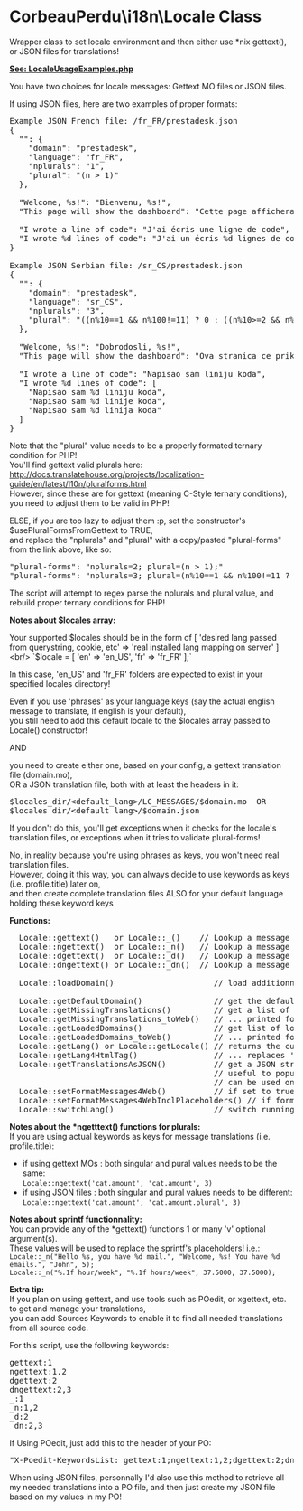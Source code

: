 # CorbeauPerdu\i18n\Locale Class
Wrapper class to set locale environment and then either use *nix gettext(), or JSON files for translations!

<a href="https://github.com/ravenlost/PHP_Locale/blob/master/UsageExamples/LocaleUsageExamples.php">**See: LocaleUsageExamples.php**</a>

You have two choices for locale messages: Gettext MO files or JSON files.

If using JSON files, here are two examples of proper formats:

<pre>
Example JSON French file: <locales_dir>/fr_FR/prestadesk.json
{
  "": {
    "domain": "prestadesk",
    "language": "fr_FR",
    "nplurals": "1",
    "plural": "(n > 1)"
  },

  "Welcome, %s!": "Bienvenu, %s!",
  "This page will show the dashboard": "Cette page affichera le tableau de bord",

  "I wrote a line of code": "J'ai écris une ligne de code",
  "I wrote %d lines of code": "J'ai un écris %d lignes de code"
}

Example JSON Serbian file: <locales_dir>/sr_CS/prestadesk.json
{
  "": {
    "domain": "prestadesk",
    "language": "sr_CS",
    "nplurals": "3",
    "plural": "((n%10==1 && n%100!=11) ? 0 : ((n%10>=2 && n%10<=4 && (n%100<10 || n%100>=20)) ? 1 : 2))"
  },

  "Welcome, %s!": "Dobrodosli, %s!",
  "This page will show the dashboard": "Ova stranica ce prikazati kontrolnu tablu",

  "I wrote a line of code": "Napisao sam liniju koda",
  "I wrote %d lines of code": [
    "Napisao sam %d liniju koda",
    "Napisao sam %d linije koda",
    "Napisao sam %d linija koda"
  ]
}
</pre>

Note that the "plural" value needs to be a properly formated ternary condition for PHP!<br/>
You'll find gettext valid plurals here: http://docs.translatehouse.org/projects/localization-guide/en/latest/l10n/pluralforms.html<br/>
However, since these are for gettext (meaning C-Style ternary conditions), you need to adjust them to be valid in PHP!

ELSE, if you are too lazy to adjust them :p, set the constructor's $usePluralFormsFromGettext to TRUE,<br/>
and replace the "nplurals" and "plural" with a copy/pasted "plural-forms" from the link above, like so:

<pre>
"plural-forms": "nplurals=2; plural=(n > 1);"
"plural-forms": "nplurals=3; plural=(n%10==1 && n%100!=11 ? 0 : n%10>=2 && n%10<=4 && (n%100<10 || n%100>=20) ? 1 : 2);"
</pre>

The script will attempt to regex parse the nplurals and plural value, and rebuild proper ternary conditions for PHP!

**Notes about $locales array:**

Your supported $locales should be in the form of [ 'desired lang passed from querystring, cookie, etc' => 'real installed lang mapping on server' ]<br/>
`$locale = [ 'en' => 'en_US', 'fr' => 'fr_FR' ];`

In this case, 'en_US' and 'fr_FR' folders are expected to exist in your specified locales directory!

Even if you use 'phrases' as your language keys (say the actual english message to translate, if english is your default),<br/>
you still need to add this default locale to the $locales array passed to Locale() constructor!

AND

you need to create either one, based on your config, a gettext translation file (domain.mo),<br/>
OR a JSON translation file, both with at least the headers in it:

<pre>
$locales_dir/&lt;default_lang>/LC_MESSAGES/$domain.mo  OR
$locales_dir/&lt;default_lang>/$domain.json
</pre>

If you don't do this, you'll get exceptions when it checks for the locale's translation files, or exceptions when it tries to validate plural-forms!

No, in reality because you're using phrases as keys, you won't need real translation files.<br/>
However, doing it this way, you can always decide to use keywords as keys (i.e. profile.title) later on,<br/>
and then create complete translation files ALSO for your default language holding these keyword keys


**Functions:**
<pre>
  Locale::gettext()   or Locale::_()    // Lookup a message in the current domain, singular form
  Locale::ngettext()  or Locale::_n()   // Lookup a message in the current domain, plurial form
  Locale::dgettext()  or Locale::_d()   // Lookup a message in a given domain, singular form
  Locale::dngettext() or Locale::_dn()  // Lookup a message in a given domain, plurial form

  Locale::loadDomain()                     // load additionnal domain (translation files), on top of the default one

  Locale::getDefaultDomain()               // get the default domain set
  Locale::getMissingTranslations()         // get a list of missing translations in the page (call this at the very end of your script!)
  Locale::getMissingTranslations_toWeb()   // ... printed for a webpage!
  Locale::getLoadedDomains()               // get list of loaded domains: if using JSON, will also include the actual domain messages data
  Locale::getLoadedDomains_toWeb()         // ... printed for a webpage!
  Locale::getLang() or Locale::getLocale() // returns the currently set lang/locale
  Locale::getLang4HtmlTag()                // ... replaces '_' with '-' for proper format to put in &lt;html> and &lt;meta> html tags
  Locale::getTranslationsAsJSON()          // get a JSON string holding all translations for a given $domain
                                           // useful to populate say a javascript variable and thus get translations even in JS!
                                           // can be used only if using JSON files
  Locale::setFormatMessages4Web()          // if set to true, all returned messages will be htmlentities()'d and line breaks '\n' replaced with '&lt;br/>'
  Locale::setFormatMessages4WebInclPlaceholders() // if formatMessages4Web is on, do we want to also format the placeholder values? Default is true!
  Locale::switchLang()                     // switch running locale to another language; all previously loaded domains will be re-loaded in desired language!
</pre>

__Notes about the *ngetttext() functions for plurals:__<br/>
If you are using actual keywords as keys for message translations (i.e. profile.title):

  - if using gettext MOs : both singular and pural values needs to be the same:<br>
       `Locale::ngettext('cat.amount', 'cat.amount', 3)`
  - if using JSON files  : both singular and pural values needs to be different:<br>
       `Locale::ngettext('cat.amount', 'cat.amount.plural', 3)`

**Notes about sprintf functionnality:**<br/>
You can provide any of the *gettext() functions 1 or many 'v' optional argument(s).<br/>
These values will be used to replace the sprintf's placeholders! i.e.:<br/>
`Locale::_n("Hello %s, you have %d mail.", "Welcome, %s! You have %d emails.", "John", 5);`<br>
`Locale::_n("%.1f hour/week", "%.1f hours/week", 37.5000, 37.5000);`


**Extra tip:**<br/>
If you plan on using gettext, and use tools such as POedit, or xgettext, etc. to get and manage your translations,<br/>
you can add Sources Keywords to enable it to find all needed translations from all source code.

For this script, use the following keywords:
<pre>
gettext:1
ngettext:1,2
dgettext:2
dngettext:2,3
_:1
_n:1,2
_d:2
_dn:2,3
</pre>

If Using POedit, just add this to the header of your PO:

<pre>
"X-Poedit-KeywordsList: gettext:1;ngettext:1,2;dgettext:2;dngettext:2,3;_:1;_n:1,2;_d:2;_dn:2,3\n"
</pre>

When using JSON files, personnally I'd also use this method to retrieve all my needed translations into a PO file, and then just create my JSON file based on my values in my PO!
